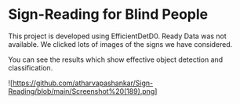 # Sign-Reading for Blind People

This project is developed using EfficientDetD0. Ready Data was not available. We clicked lots of images of the signs we have considered.

You can see the results which show effective object detection and classification.

![https://github.com/atharvapashankar/Sign-Reading/blob/main/Screenshot%20(189).png]
